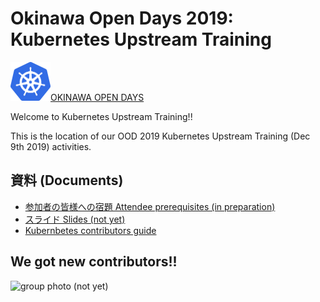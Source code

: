 # Okinawa Open Days 2019: Kubernetes Upstream Training

<a href="https://github.com/kubernetes/kubernetes"><img src="https://github.com/kubernetes/kubernetes/raw/master/logo/logo.png" width="64"></a><a href="https://www.okinawaopendays.com">OKINAWA OPEN DAYS</a>

Welcome to Kubernetes Upstream Training!!

This is the location of our OOD 2019 Kubernetes Upstream Training (Dec 9th 2019) activities.

## 資料 (Documents)

* [参加者の皆様への宿題 Attendee prerequisites (in preparation)](docs/attendee-prerequisites.md)
* [スライド Slides (not yet)](docs/k8s-upstream-training-ood-2019.pdf)
* [Kubernbetes contributors guide](https://github.com/kubernetes/community/tree/master/contributors/guide)

## We got new contributors!! 

![group photo (not yet)](group-photo.jpg)

